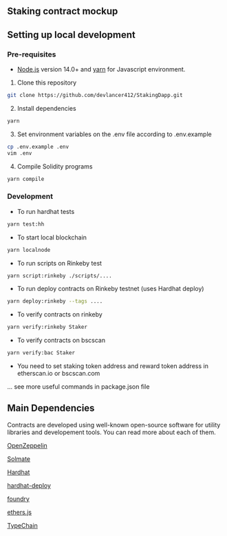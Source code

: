 ## Staking contract mockup

## Setting up local development

### Pre-requisites

- [Node.js](https://nodejs.org/en/) version 14.0+ and [yarn](https://yarnpkg.com/) for Javascript environment.

1. Clone this repository

```bash
git clone https://github.com/devlancer412/StakingDapp.git
```

2. Install dependencies

```bash
yarn
```

3. Set environment variables on the .env file according to .env.example

```bash
cp .env.example .env
vim .env
```

4. Compile Solidity programs

```bash
yarn compile
```

### Development

- To run hardhat tests

```bash
yarn test:hh
```

- To start local blockchain

```bash
yarn localnode
```

- To run scripts on Rinkeby test

```bash
yarn script:rinkeby ./scripts/....
```

- To run deploy contracts on Rinkeby testnet (uses Hardhat deploy)

```bash
yarn deploy:rinkeby --tags ....
```

- To verify contracts on rinkeby

```bash
yarn verify:rinkeby Staker
```

- To verify contracts on bscscan

```bash
yarn verify:bac Staker
```

- You need to set staking token address and reward token address in etherscan.io or bscscan.com

... see more useful commands in package.json file

## Main Dependencies

Contracts are developed using well-known open-source software for utility libraries and developement tools. You can read more about each of them.

[OpenZeppelin](https://github.com/OpenZeppelin/openzeppelin-contracts)

[Solmate](https://github.com/Rari-Capital/solmate)

[Hardhat](https://github.com/nomiclabs/hardhat)

[hardhat-deploy](https://github.com/wighawag/hardhat-deploy)

[foundry](https://github.com/gakonst/foundry)

[ethers.js](https://github.com/ethers-io/ethers.js/)

[TypeChain](https://github.com/dethcrypto/TypeChain)
